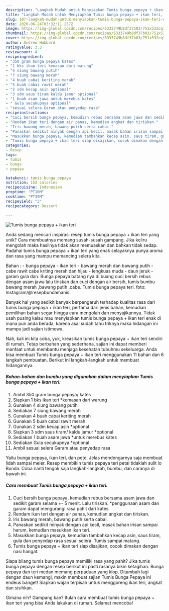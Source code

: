 ```yaml
---
description: "Langkah Mudah untuk Menyiapkan Tumis bunga pepaya + ikan teri, Enak"
title: "Langkah Mudah untuk Menyiapkan Tumis bunga pepaya + ikan teri, Enak"
slug: 107-langkah-mudah-untuk-menyiapkan-tumis-bunga-pepaya-ikan-teri-enak
date: 2020-06-24T03:32:11.257Z
image: https://img-global.cpcdn.com/recipes/6333749b8df37b03/751x532cq70/tumis-bunga-pepaya-ikan-teri-foto-resep-utama.jpg
thumbnail: https://img-global.cpcdn.com/recipes/6333749b8df37b03/751x532cq70/tumis-bunga-pepaya-ikan-teri-foto-resep-utama.jpg
cover: https://img-global.cpcdn.com/recipes/6333749b8df37b03/751x532cq70/tumis-bunga-pepaya-ikan-teri-foto-resep-utama.jpg
author: Andrew Hubbard
ratingvalue: 3.3
reviewcount: 4
recipeingredient:
- "350 gram bunga pepaya kates"
- "1 bks ikan teri kemasan dari warung"
- "4 siung bawang putih"
- "7 siung bawang merah"
- "4 buah cabai keriting merah"
- "5 buah cabai rawit merah"
- "2 sdm kecap asin optional"
- "3 sdm saus tiram kaldu jamur optional"
- "1 buah asam jawa untuk merebus kates"
- " Gula secukupnya optional"
- "sesuai selera Garam atau penyedap rasa"
recipeinstructions:
- "Cuci bersih bunga pepaya, kemudian rebus bersama asam jawa dan sedikit garam selama +- 5 menit. Lalu tiriskan. *penggunaan asam dan garam dapat mengurangi rasa pahit dari kates."
- "Rendam ikan teri dengan air panas, kemudian angkat dan tiriskan."
- "Iris bawang merah, bawang putih serta cabai."
- "Panaskan sedikit minyak dengan api kecil, masak bahan irisan sampai harum, kemudian masukkan ikan teri."
- "Masukkan bunga pepaya, kemudian tambahkan kecap asin, saus tiram, gula dan penyedap rasa sesuai selera. Tumis sampai matang."
- "Tumis bunga pepaya + ikan teri siap disajikan, cocok dimakan dengan nasi hangat."
categories:
- Resep
tags:
- tumis
- bunga
- pepaya

katakunci: tumis bunga pepaya 
nutrition: 153 calories
recipecuisine: Indonesian
preptime: "PT10M"
cooktime: "PT39M"
recipeyield: "3"
recipecategory: Dessert

---
```



![Tumis bunga pepaya + ikan teri](https://img-global.cpcdn.com/recipes/6333749b8df37b03/751x532cq70/tumis-bunga-pepaya-ikan-teri-foto-resep-utama.jpg)

Anda sedang mencari inspirasi resep tumis bunga pepaya + ikan teri yang unik? Cara membuatnya memang susah-susah gampang. Jika keliru mengolah maka hasilnya tidak akan memuaskan dan bahkan tidak sedap. Padahal tumis bunga pepaya + ikan teri yang enak selayaknya punya aroma dan rasa yang mampu memancing selera kita.

Bahan : - bunga pepaya - ikan teri - bawang merah dan bawang putih - cabe rawit cabe kriting merah dan hijau - lengkuas muda - daun jeruk - garam gula dan. Bunga pepaya batang nya di buang cuci bersih rebus dengan asam jawa lalu tiriskan dan cuci dengan air bersih, tumis bumbu bawang merah ,bawang putih ,cabe. Tumis bunga pepaya teri. foto: Instagram/@resepbundamanis.

Banyak hal yang sedikit banyak berpengaruh terhadap kualitas rasa dari tumis bunga pepaya + ikan teri, pertama dari jenis bahan, kemudian pemilihan bahan segar hingga cara mengolah dan menyajikannya. Tidak usah pusing kalau mau menyiapkan tumis bunga pepaya + ikan teri enak di mana pun anda berada, karena asal sudah tahu triknya maka hidangan ini mampu jadi sajian istimewa.


Nah, kali ini kita coba, yuk, kreasikan tumis bunga pepaya + ikan teri sendiri di rumah. Tetap berbahan yang sederhana, sajian ini dapat memberi manfaat untuk membantu menjaga kesehatan tubuhmu sekeluarga. Anda bisa membuat Tumis bunga pepaya + ikan teri menggunakan 11 bahan dan 6 langkah pembuatan. Berikut ini langkah-langkah untuk membuat hidangannya.

<!--inarticleads1-->

##### Bahan-bahan dan bumbu yang digunakan dalam menyiapkan Tumis bunga pepaya + ikan teri:

1. Ambil 350 gram bunga pepaya/ kates
1. Siapkan 1 bks ikan teri *kemasan dari warung
1. Gunakan 4 siung bawang putih
1. Sediakan 7 siung bawang merah
1. Gunakan 4 buah cabai keriting merah
1. Gunakan 5 buah cabai rawit merah
1. Gunakan 2 sdm kecap asin *optional
1. Siapkan 3 sdm saus tiram/ kaldu jamur *optional
1. Sediakan 1 buah asam jawa *untuk merebus kates
1. Sediakan  Gula secukupnya *optional
1. Ambil sesuai selera Garam atau penyedap rasa


Yaitu bunga pepaya, ikan teri, dan pete. Jelas mendengarnya saja membuat lidah sampai meler. Resep membikin tumis pepaya teri petai tidaklah sulit lo Bunda. Coba nanti tengok saja langkah-langkah, bumbu, dan caranya di bawah ini. 

<!--inarticleads2-->

##### Cara membuat Tumis bunga pepaya + ikan teri:

1. Cuci bersih bunga pepaya, kemudian rebus bersama asam jawa dan sedikit garam selama +- 5 menit. Lalu tiriskan. *penggunaan asam dan garam dapat mengurangi rasa pahit dari kates.
1. Rendam ikan teri dengan air panas, kemudian angkat dan tiriskan.
1. Iris bawang merah, bawang putih serta cabai.
1. Panaskan sedikit minyak dengan api kecil, masak bahan irisan sampai harum, kemudian masukkan ikan teri.
1. Masukkan bunga pepaya, kemudian tambahkan kecap asin, saus tiram, gula dan penyedap rasa sesuai selera. Tumis sampai matang.
1. Tumis bunga pepaya + ikan teri siap disajikan, cocok dimakan dengan nasi hangat.


Siapa bilang tumis bunga pepaya memiliki rasa yang pahit? Jika tumis bunga pepaya dengan resep berikut ini pasti rasanya bikin ketagihan. Bunga pepaya dan teri medan memang perpaduan yang klop. Ditambah lagi dengan daun kemangi, makin membuat sajian Tumis Bunga Pepaya ini endeus banget! Siapkan wajan terpisah untuk menggoreng ikan teri, angkat dan sisihkan. 

Gimana nih? Gampang kan? Itulah cara membuat tumis bunga pepaya + ikan teri yang bisa Anda lakukan di rumah. Selamat mencoba!
